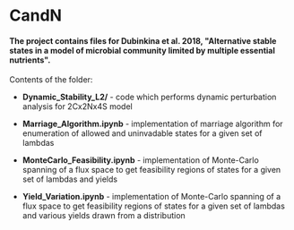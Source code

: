 # CandN

#### The project contains files for Dubinkina et al. 2018, "Alternative stable states in a model of microbial community limited by multiple essential nutrients". ####

Contents of the folder:

- __Dynamic_Stability_L2/__ - code which performs dynamic perturbation analysis for 2Cx2Nx4S model

- __Marriage_Algorithm.ipynb__ - implementation of marriage algorithm for enumeration of allowed and uninvadable states for a given set of lambdas

- __MonteCarlo_Feasibility.ipynb__ - implementation of Monte-Carlo spanning of a flux space to get feasibility regions of states for a given set of lambdas and yields

- __Yield_Variation.ipynb__ - implementation of Monte-Carlo spanning of a flux space to get feasibility regions of states for a given set of lambdas and various yields drawn from a distribution
